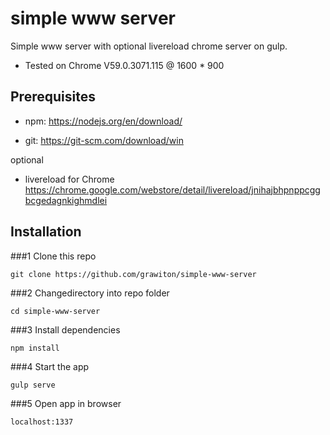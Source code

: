 # simple www server
Simple www server with optional livereload chrome server on gulp.

- Tested on Chrome V59.0.3071.115 @ 1600 * 900

## Prerequisites

- npm: https://nodejs.org/en/download/

- git: https://git-scm.com/download/win

optional
- livereload for Chrome https://chrome.google.com/webstore/detail/livereload/jnihajbhpnppcggbcgedagnkighmdlei

## Installation

###1 Clone this repo

`git clone https://github.com/grawiton/simple-www-server`

###2 Changedirectory into repo folder 

`cd simple-www-server`

###3 Install dependencies 

`npm install`

###4 Start the app

`gulp serve`

###5 Open app in browser

`localhost:1337`
